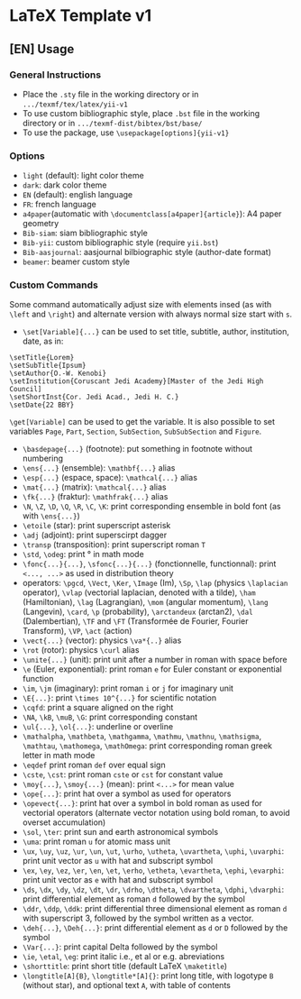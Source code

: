 # LaTeX Template v1
## [EN] Usage
### General Instructions
- Place the `.sty` file in the working directory or in `.../texmf/tex/latex/yii-v1`
- To use custom bibliographic style, place `.bst` file in the working directory or in `.../texmf-dist/bibtex/bst/base/`
- To use the package, use `\usepackage[options]{yii-v1}`

### Options
- `light` (default): light color theme
- `dark`: dark color theme
- `EN` (default): english language
- `FR`: french language
- `a4paper`(automatic with `\documentclass[a4paper]{article}`): A4 paper geometry
- `Bib-siam`: siam bibliographic style
- `Bib-yii`: custom bibliographic style (require `yii.bst`)
- `Bib-aasjournal`: aasjournal bilbiographic style (author-date format)
- `beamer`: beamer custom style

### Custom Commands
Some command automatically adjust size with elements insed (as with `\left` and `\right`) and alternate version with always normal size start with `s`.

- `\set[Variable]{...}` can be used to set title, subtitle, author, institution, date, as in:
```
\setTitle{Lorem}
\setSubTitle{Ipsum}
\setAuthor{O.-W. Kenobi}
\setInstitution{Coruscant Jedi Academy}[Master of the Jedi High Council]
\setShortInst{Cor. Jedi Acad., Jedi H. C.}
\setDate{22 BBY}
```
`\get[Variable]` can be used to get the variable. It is also possible to set variables `Page`, `Part`, `Section`, `SubSection`, `SubSubSection` and `Figure`.
- `\basdepage{...}` (footnote): put something in footnote without numbering
- `\ens{...}` (ensemble): `\mathbf{...}` alias
- `\esp{...}` (espace, space): `\mathcal{...}` alias
- `\mat{...}` (matrix): `\mathcal{...}` alias
- `\fk{...}` (fraktur):  `\mathfrak{...}` alias
- `\N`, `\Z`, `\D`, `\Q`, `\R`, `\C`, `\K`: print corresponding ensemble in bold font (as with `\ens{...}`)
- `\etoile` (star): print superscript asterisk
- `\adj` (adjoint): print superscirpt dagger
- `\transp` (transposition): print superscript roman `T`
- `\std`, `\odeg`: print ° in math mode
- `\fonc{...}{...}`, `\sfonc{...}{...}` (fonctionnelle, functionnal): print `<..., ...>` as used in distribution theory
- operators: `\pgcd`, `\Vect`, `\Ker`, `\Image` (Im), `\Sp`, `\lap` (physics `\laplacian` operator), `\vlap` (vectorial laplacian, denoted with a tilde), `\ham` (Hamiltonian), `\lag` (Lagrangian), `\mom` (angular momentum), `\lang` (Langevin), `\card`, `\p` (probability), `\arctandeux` (arctan2), `\dal` (Dalembertian), `\TF` and `\FT` (Transformée de Fourier, Fourier Transform), `\VP`, `\act` (action)
- `\vect{...}` (vector): physics `\va*{..}` alias
- `\rot` (rotor): physics `\curl` alias
- `\unite{...}` (unit): print unit after a number in roman with space before
- `\e` (Euler, exponential): print roman `e` for Euler constant or exponential function
- `\im`, `\jm` (imaginary): print roman `i` or `j` for imaginary unit
- `\E{...}`: print `\times 10^{...}` for scientific notation
- `\cqfd`: print a square aligned on the right
- `\NA`, `\kB`, `\muB`, `\G`: print corresponding constant
- `\ul{...}`, `\ol{...}`: underline or overline
- `\mathalpha`, `\mathbeta`, `\mathgamma`, `\mathmu`, `\mathnu`, `\mathsigma`, `\mathtau`, `\mathomega`, `\mathOmega`: print corresponding roman greek letter in math mode
- `\eqdef` print roman `def` over equal sign
- `\cste`, `\cst`: print roman `cste` or `cst` for constant value
- `\moy{...}`, `\smoy{...}` (mean): print `<...>` for mean value
- `\ope{...}`: print hat over a symbol as used for operators
- `\opevect{...}`: print hat over a symbol in bold roman as used for vectorial operators (alternate vector notation using bold roman, to avoid overset accumulation)
- `\sol`, `\ter`: print sun and earth astronomical symbols
- `\uma`: print roman `u` for atomic mass unit
- `\ux`, `\uy`, `\uz`, `\ur`, `\un`, `\ut`, `\urho`, `\utheta`, `\uvartheta`, `\uphi`, `\uvarphi`: print unit vector as `u` with hat and subscript symbol
- `\ex`, `\ey`, `\ez`, `\er`, `\en`, `\et`, `\erho`, `\etheta`, `\evartheta`, `\ephi`, `\evarphi`: print unit vector as `e` with hat and subscript symbol
- `\ds`, `\dx`, `\dy`, `\dz`, `\dt`, `\dr`, `\drho`, `\dtheta`, `\dvartheta`, `\dphi`, `\dvarphi`: print differential element as roman `d` followed by the symbol
- `\ddr`, `\ddp`, `\ddk`: print differential three dimensional element as roman `d` with superscript 3, followed by the symbol written as a vector.
- `\deh{...}`, `\Deh{...}`: print differential element as `d` or `D` followed by the symbol
- `\Var{...}`: print capital Delta followed by the symbol
- `\ie`, `\etal`, `\eg`: print italic i.e., et al or e.g. abreviations
- `\shorttitle`: print short title (default LaTeX `\maketitle`)
- `\longtitle[A]{B}`, `\longtitle*[A]{}`: print long title, with logotype `B` (without star), and optional text `A`, with table of contents
